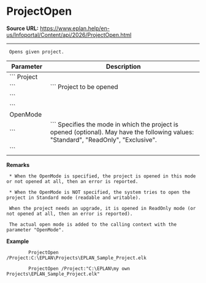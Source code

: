 # ProjectOpen

**Source URL:** https://www.eplan.help/en-us/Infoportal/Content/api/2026/ProjectOpen.html

---

```
 Opens given project.

```

| Parameter | Description |
| --- | --- |
| ``` Project
 ``` | ``` Project to be opened
 ``` |
| ``` OpenMode
 ``` | ``` Specifies the mode in which the project is opened (optional). May have the following values: "Standard", "ReadOnly", "Exclusive".
 ``` |

**Remarks**

```
 * When the OpenMode is specified, the project is opened in this mode or not opened at all, then an error is reported.

 * When the OpenMode is NOT specified, the system tries to open the project in Standard mode (readable and writable).

 When the project needs an upgrade, it is opened in ReadOnly mode (or not opened at all, then an error is reported).

 The actual open mode is added to the calling context with the parameter "OpenMode".

```

**Example**

```
        ProjectOpen /Project:C:\EPLAN\Projects\EPLAN_Sample_Project.elk

        ProjectOpen /Project:"C:\EPLAN\my own Projects\EPLAN_Sample_Project.elk"

```